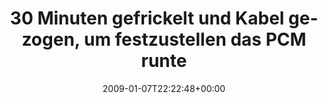 ---
retweeted: false
source: <a href="http://twitter.com" rel="nofollow">Twitter Web Client</a>
entities:
  hashtags:
  - text: fail
    indices:
    - '85'
    - '90'
  symbols: []
  user_mentions: []
  urls: []
display_text_range:
- '0'
- '90'
favorite_count: '0'
id_str: '1102956833'
truncated: false
retweet_count: '0'
id: '1102956833'
created_at: Wed Jan 07 22:22:48 +0000 2009
favorited: false
full_text: '30 Minuten gefrickelt und Kabel gezogen, um festzustellen das PCM runtergedreht
  war. #fail'
lang: de
tags:
- fail
- pesos/twitter
date: '2009-01-07T22:22:48+00:00'
src: https://twitter.com/bascht/status/1102956833
original_url: https://twitter.com/bascht/status/1102956833
type: twitter_tweet
text: '30 Minuten gefrickelt und Kabel gezogen, um festzustellen das PCM runtergedreht
  war. #fail'
title: 30 Minuten gefrickelt und Kabel gezogen, um festzustellen das PCM runte

---